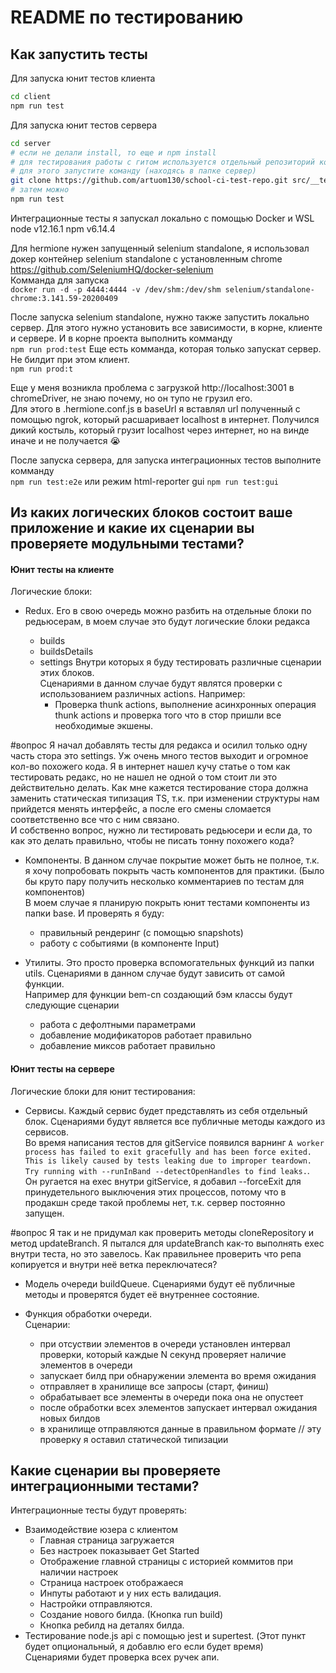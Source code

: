 # README по тестированию

## Как запустить тесты

Для запуска юнит тестов клиента

```bash
cd client
npm run test
```

Для запуска юнит тестов сервера

```bash
cd server
# если не делали install, то еще и npm install
# для тестирования работы с гитом используется отдельный репозиторий который нужно склонировать в папку src/__tests__/testRepo
# для этого запустите команду (находясь в папке сервер)
git clone https://github.com/artuom130/school-ci-test-repo.git src/__tests__/testRepo
# затем можно
npm run test
```

Интеграционные тесты я запускал локально с помощью Docker и WSL
node v12.16.1
npm v6.14.4

Для hermione нужен запущенный selenium standalone, я использовал докер контейнер selenium standalone с установленным chrome
https://github.com/SeleniumHQ/docker-selenium  
Комманда для запуска  
`docker run -d -p 4444:4444 -v /dev/shm:/dev/shm selenium/standalone-chrome:3.141.59-20200409`

После запуска selenium standalone, нужно также запустить локально сервер.
Для этого нужно установить все зависимости, в корне, клиенте и сервере.
И в корне проекта выполнить комманду  
`npm run prod:test`
Еще есть комманда, которая только запускат сервер. Не билдит при этом клиент.  
`npm run prod:t`

Еще у меня возникла проблема с загрузкой http://localhost:3001 в chromeDriver, не знаю почему, но он тупо не грузил его.  
Для этого в .hermione.conf.js в baseUrl я вставлял url полученный с помощью ngrok, который расшаривает localhost в интернет.
Получился дикий костыль, который грузит localhost через интернет, но на винде иначе и не получается :sob:

После запуска сервера, для запуска интеграционных тестов выполните комманду  
`npm run test:e2e` или режим html-reporter gui `npm run test:gui`

## Из каких логических блоков состоит ваше приложение и какие их сценарии вы проверяете модульными тестами?

#### Юнит тесты на клиенте

Логические блоки:

- Redux.
  Его в свою очередь можно разбить на отдельные блоки по редьюсерам, в моем случае это будут логические блоки редакса

  - builds
  - buildsDetails
  - settings
    Внутри которых я буду тестировать различные сценарии этих блоков.  
     Сценариями в данном случае будут являтся проверки с использованием различных actions.
    Например:
    - Проверка thunk actions, выполнение асинхронных операция thunk actions и проверка того что в стор пришли все необходимые экшены.

#вопрос Я начал добавлять тесты для редакса и осилил только одну часть стора это settings. Уж очень много тестов выходит и огромное кол-во похожего кода. Я в интернет нашел кучу статье о том как тестировать редакс, но не нашел не одной о том стоит ли это действительно делать. Как мне кажется тестирование стора должна заменить статическая типизация TS, т.к. при изменении структуры нам прийдется менять интерфейс, а после его смены сломается соответственно все что с ним связано.  
И собственно вопрос, нужно ли тестировать редьюсери и если да, то как это делать правильно, чтобы не писать тонну похожего кода?

- Компоненты. В данном случае покрытие может быть не полное, т.к. я хочу попробовать покрыть часть компонентов для практики.
  (Было бы круто пару получить несколько комментариев по тестам для компонентов)  
  В моем случае я планирую покрыть юнит тестами компоненты из папки base. И проверять я буду:

  - правильный рендеринг (с помощью snapshots)
  - работу с событиями (в компоненте Input)

- Утилиты. Это просто проверка вспомогательных функций из папки utils.
  Сценариями в данном случае будут зависить от самой функции.  
  Например для функции bem-cn создающий бэм классы будут следующие сценарии
  - работа с дефолтными параметрами
  - добавление модификаторов работает правильно
  - добавление миксов работает правильно

#### Юнит тесты на сервере

Логические блоки для юнит тестирования:

- Сервисы. Каждый сервис будет представлять из себя отдельный блок.
  Сценариями будут является все публичные методы каждого из сервисов.  
  Во время написания тестов для gitService появился варнинг
  `A worker process has failed to exit gracefully and has been force exited. This is likely caused by tests leaking due to improper teardown. Try running with --runInBand --detectOpenHandles to find leaks.`.  
  Он ругается на exec внутри gitService, я добавил --forceExit для принудетельного выключения этих процессов, потому что в продакшн среде такой проблемы нет, т.к. сервер постоянно запущен.

#вопрос Я так и не придумал как проверить методы cloneRepository и метод updateBranch. Я пытался для updateBranch как-то выполнять exec внутри теста, но это завелось. Как правильнее проверить что репа копируется и внутри неё ветка переключатеся?

- Модель очереди buildQueue. Сценариями будут её публичные методы и проверятся будет её внутреннее состояние.

- Функция обработки очереди.  
  Сценарии:

  - при отсуствии элементов в очереди установлен интервал проверки, который каждые N секунд проверяет наличие элементов в очереди
  - запускает билд при обнаружении элемента во время ожидания
  - отправляет в хранилище все запросы (старт, финиш)
  - обрабатывает все элементы в очереди пока она не опустеет
  - после обработки всех элементов запускает интервал ожидания новых билдов
  - в хранилище отправляются данные в правильном формате // эту проверку я оставил статической типизации

## Какие сценарии вы проверяете интеграционными тестами?

Интеграционные тесты будут проверять:

- Взаимодействие юзера с клиентом
  - Главная страница загружается
  - Без настроек показывает Get Started
  - Отображение главной страницы с историей коммитов при наличии настроек
  - Страница настроек отображаеся
  - Инпуты работают и у них есть валидация.
  - Настройки отправляются.
  - Создание нового билда. (Кнопка run build)
  - Кнопка ребилд на деталях билда.
- Тестирование node.js api c помощью jest и supertest. (Этот пункт будет опциональный, я добавлю его если будет время)  
  Сценариями будет проверка всех ручек апи.
